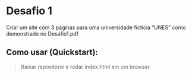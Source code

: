 # Desafio 1
Criar um site com 3 páginas para uma universidade fictícia “UNES” como demonstrado no Desafio1.pdf

## Como usar (Quickstart):
 >Baixar repositório e rodar index.html em um browser. 
